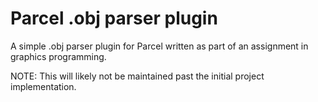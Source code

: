 # Parcel .obj parser plugin

A simple .obj parser plugin for Parcel written as part of an assignment in graphics programming.

NOTE: This will likely not be maintained past the initial project implementation.
